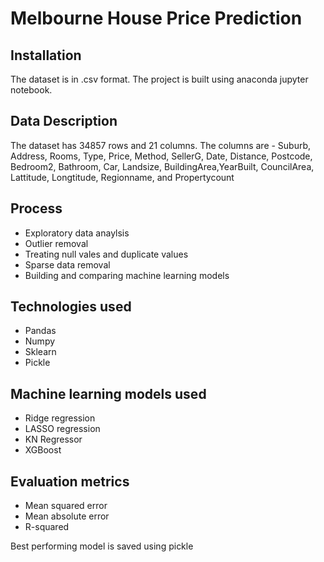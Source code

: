 # Melbourne House Price Prediction
## Installation
The dataset is in .csv format. The project is built using anaconda jupyter notebook.
## Data Description
The dataset has 34857 rows and 21 columns. The columns are - Suburb, Address, Rooms, Type, Price, Method, SellerG, Date, Distance, Postcode, Bedroom2, Bathroom, Car, Landsize, BuildingArea,YearBuilt, CouncilArea, Lattitude, Longtitude, Regionname, and Propertycount        
## Process 
- Exploratory data anaylsis
- Outlier removal
- Treating null vales and duplicate values
- Sparse data removal 
- Building and comparing machine learning models 
## Technologies used 
- Pandas
- Numpy 
- Sklearn 
- Pickle
## Machine learning models used
- Ridge regression
- LASSO regression
- KN Regressor
- XGBoost
## Evaluation metrics
- Mean squared error
- Mean absolute error
- R-squared 

Best performing model is saved using pickle
